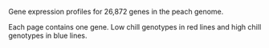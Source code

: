 Gene expression profiles for 26,872 genes in the peach genome. 

Each page contains one gene. Low chill genotypes in red lines and high chill genotypes in blue lines. 
